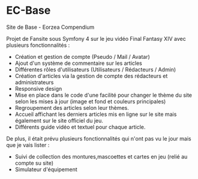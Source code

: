 # EC-Base
Site de Base - Eorzea Compendium

Projet de Fansite sous Symfony 4 sur le jeu vidéo Final Fantasy XIV avec plusieurs fonctionnalités :
- Création et gestion de compte (Pseudo / Mail / Avatar)
- Ajout d'un système de commentaire sur les articles
- Différentes rôles d'utilisateurs (Utilisateurs / Rédacteurs / Admin)
- Création d'articles via la gestion de compte des rédacteurs et administrateurs
- Responsive design
- Mise en place dans le code d'une facilité pour changer le thème du site selon les mises à jour (image et fond et couleurs principales)
- Regroupement des articles selon leur thèmes.
- Accueil affichant les derniers articles mis en ligne sur le site mais également sur le site officiel du jeu.
- Différents guide vidéo et textuel pour chaque article.

De plus, il était prévu plusieurs fonctionnalités qui n'ont pas vu le jour mais que je vais lister :
- Suivi de collection des montures,mascoettes et cartes en jeu (relié au compte su site)
- Simulateur d'équipement
